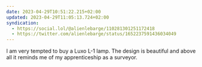 ```yaml
---
date: 2023-04-29T10:51:22.215+02:00
updated: 2023-04-29T11:05:13.724+02:00
syndication:
  - https://social.lol/@alienlebarge/110281301251172418
  - https://twitter.com/alienlebarge/status/1652237591436034049
---
```

I am very tempted to buy a Luxo L-1 lamp. The design is beautiful and above all it reminds me of my apprenticeship as a surveyor.
